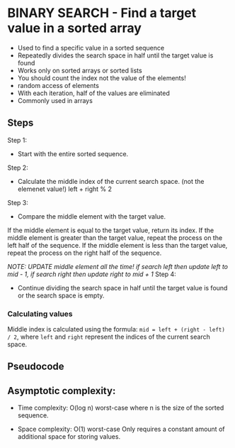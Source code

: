 # BINARY SEARCH - Find a target value in a sorted array

- Used to find a specific value in a sorted sequence
- Repeatedly divides the search space in half until the target value is found
- Works only on sorted arrays or sorted lists
- You should count the index not the value of the elements!
- random access of elements
- With each iteration, half of the values are eliminated
- Commonly used in arrays


## Steps

Step 1: 
- Start with the entire sorted sequence.

Step 2:
- Calculate the middle index of the current search space. (not the elemenet value!)
left + right % 2

Step 3:
- Compare the middle element with the target value.

If the middle element is equal to the target value, return its index.
If the middle element is greater than the target value, repeat the process on the left half of the sequence.
If the middle element is less than the target value, repeat the process on the right half of the sequence.

*NOTE: UPDATE middle element all the time! if search left then update left to mid - 1, if search right then update right to mid + 1*
Step 4:
- Continue dividing the search space in half until the target value is found or the search space is empty.

### Calculating values

Middle index is calculated using the formula: `mid = left + (right - left) / 2`, where `left` and `right` represent the indices of the current search space.

## Pseudocode


## Asymptotic complexity: 

- Time complexity:
O(log n) worst-case where n is the size of the sorted sequence.

- Space complexity: 
O(1) worst-case 
Only requires a constant amount of additional space for storing values. 
